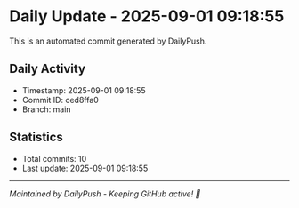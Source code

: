 # Daily Update - 2025-09-01 09:18:55

This is an automated commit generated by DailyPush.

## Daily Activity
- Timestamp: 2025-09-01 09:18:55
- Commit ID: ced8ffa0
- Branch: main

## Statistics
- Total commits: 10
- Last update: 2025-09-01 09:18:55

---
*Maintained by DailyPush - Keeping GitHub active! 🚀*
